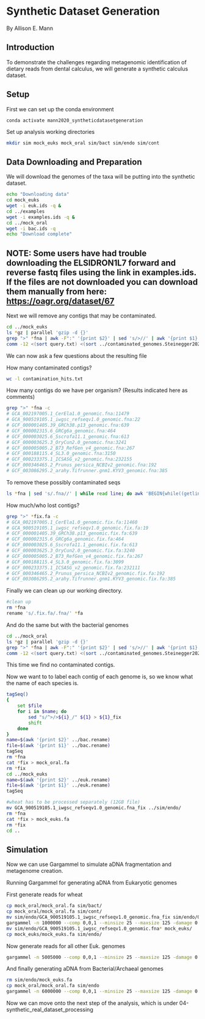 # Synthetic Dataset Generation

By Allison E. Mann

## Introduction

To demonstrate the challenges regarding metagenomic identification of dietary
reads from dental calculus, we will generate a synthetic calculus dataset.

## Setup

First we can set up the conda environment

```
conda activate mann2020_syntheticdatasetgeneration
```

Set up analysis working directories

```bash
mkdir sim mock_euks mock_oral sim/bact sim/endo sim/cont
```

## Data Downloading and Preparation

We will download the genomes of the taxa will be putting into the synthetic
dataset.

```bash
echo "Downloading data"
cd mock_euks
wget -i euk.ids -q &
cd ../examples 
wget -i examples.ids -q & 
cd ../mock_oral
wget -i bac.ids -q
echo "Download complete"
```

## NOTE: Some users have had trouble downloading the ELSIDRON1L7 forward and reverse fastq files using the link in examples.ids. If the files are not downloaded you can download them manually from here: https://oagr.org/dataset/67

Next we will remove any contigs that may be contaminated.

```bash
cd ../mock_euks
ls *gz | parallel 'gzip -d {}'
grep ">" *fna | awk -F":" '{print $2}' | sed 's/>//' | awk '{print $1}' > query.txt
comm -12 <(sort query.txt) <(sort ../contaminated_genomes.Steinegger2020.txt) > contamination_hits.txt
```

We can now ask a few questions about the resulting file

How many contaminated contigs?

```bash
wc -l contamination_hits.txt
```

How many contigs do we have per organism? (Results indicated here as comments)

```bash
grep ">" *fna -c
# GCA_002197005.1_CerEla1.0_genomic.fna:11479
# GCA_900519105.1_iwgsc_refseqv1.0_genomic.fna:22
# GCF_000001405.39_GRCh38.p13_genomic.fna:639
# GCF_000002315.6_GRCg6a_genomic.fna:464
# GCF_000003025.6_Sscrofa11.1_genomic.fna:613
# GCF_000003625.3_OryCun2.0_genomic.fna:3241
# GCF_000005005.2_B73_RefGen_v4_genomic.fna:267
# GCF_000188115.4_SL3.0_genomic.fna:3150
# GCF_000233375.1_ICSASG_v2_genomic.fna:232155
# GCF_000346465.2_Prunus_persica_NCBIv2_genomic.fna:192
# GCF_003086295.2_arahy.Tifrunner.gnm1.KYV3_genomic.fna:385
```

To remove these possibly contaminated seqs


```bash
ls *fna | sed 's/.fna//' | while read line; do awk 'BEGIN{while((getline<"contamination_hits.txt")>0)l[">"$1]=1}/^>/{f=!l[$1]}f' $line.fna > $line.fix.fa; done
```

How much/who lost contigs?

```bash
grep ">" *fix.fa -c
# GCA_002197005.1_CerEla1.0_genomic.fix.fa:11460
# GCA_900519105.1_iwgsc_refseqv1.0_genomic.fix.fa:19
# GCF_000001405.39_GRCh38.p13_genomic.fix.fa:639
# GCF_000002315.6_GRCg6a_genomic.fix.fa:464
# GCF_000003025.6_Sscrofa11.1_genomic.fix.fa:613
# GCF_000003625.3_OryCun2.0_genomic.fix.fa:3240
# GCF_000005005.2_B73_RefGen_v4_genomic.fix.fa:267
# GCF_000188115.4_SL3.0_genomic.fix.fa:3099
# GCF_000233375.1_ICSASG_v2_genomic.fix.fa:232111
# GCF_000346465.2_Prunus_persica_NCBIv2_genomic.fix.fa:192
# GCF_003086295.2_arahy.Tifrunner.gnm1.KYV3_genomic.fix.fa:385
```

Finally we can clean up our working directory.

```bash
#clean up
rm *fna
rename 's/.fix.fa/.fna/' *fa
```

And do the same but with the bacterial genomes

```bash
cd ../mock_oral 
ls *gz | parallel 'gzip -d {}'
grep ">" *fna | awk -F":" '{print $2}' | sed 's/>//' | awk '{print $1}' > query.txt
comm -12 <(sort query.txt) <(sort ../contaminated_genomes.Steinegger2020.txt) > contamination_hits.txt
```
This time we find no contaminated contigs.

Now we want to to label each contig of each genome is, so we know what the name
of each species is.

```bash
tagSeq()
{
    set $file
    for i in $name; do
        sed "s/^>/>${i}_/" ${1} > ${1}_fix
        shift
    done
}
name=$(awk '{print $2}' ../bac.rename)
file=$(awk '{print $1}' ../bac.rename)
tagSeq
rm *fna
cat *fix > mock_oral.fa
rm *fix
cd ../mock_euks
name=$(awk '{print $2}' ../euk.rename)
file=$(awk '{print $1}' ../euk.rename)
tagSeq

#wheat has to be processed separately (12GB file)
mv GCA_900519105.1_iwgsc_refseqv1.0_genomic.fna_fix ../sim/endo/
rm *fna
cat *fix > mock_euks.fa
rm *fix
cd ..
```

## Simulation

Now we can use Gargammel to simulate aDNA fragmentation and metagenome creation.

Running Gargammel for generating aDNA from Eukaryotic genomes

First generate reads for wheat


```bash
cp mock_oral/mock_oral.fa sim/bact/
cp mock_oral/mock_oral.fa sim/cont/
mv sim/endo/GCA_900519105.1_iwgsc_refseqv1.0_genomic.fna_fix sim/endo/GCA_900519105.1_iwgsc_refseqv1.0_genomic.fna
gargammel -n 1000000 --comp 0,0,1 --minsize 25 --maxsize 125 -damage 0.03,0.4,0.01,0.3 --loc 4.106487474 --scale 0.358874723 -o sim/wheat_sim sim
mv sim/endo/GCA_900519105.1_iwgsc_refseqv1.0_genomic.fna* mock_euks/
cp mock_euks/mock_euks.fa sim/endo/
```

Now generate reads for all other Euk. genomes

```bash
gargammel -n 5005000 --comp 0,0,1 --minsize 25 --maxsize 125 -damage 0.03,0.4,0.01,0.3 --loc 4.106487474 --scale 0.358874723 -o sim/mock_euks_sim sim
```

And finally generating aDNA from Bacterial/Archaeal genomes

```bash
rm sim/endo/mock_euks.fa
cp mock_oral/mock_oral.fa sim/endo
gargammel -n 6000000 --comp 0,0,1 --minsize 25 --maxsize 125 -damage 0.03,0.4,0.01,0.3 --loc 4.106487474 --scale 0.358874723 -o sim/mock_oral_sim sim
```

Now we can move onto the next step of the analysis, which is under 04-synthetic_real_dataset_processing
